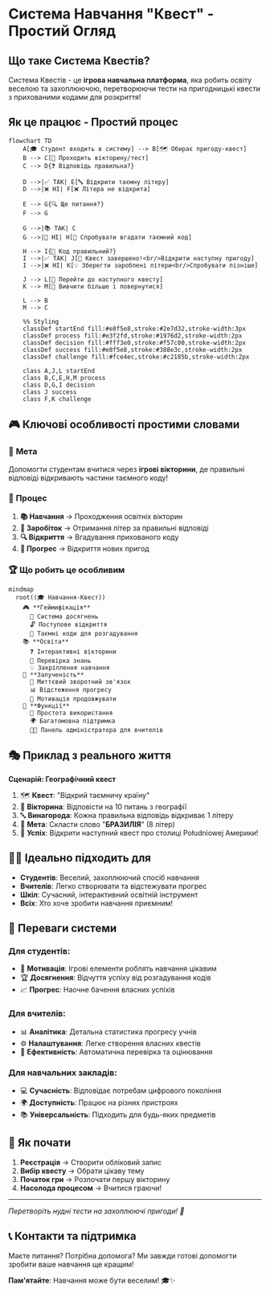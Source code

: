 # Система Навчання "Квест" - Простий Огляд

## Що таке Система Квестів?

Система Квестів - це **ігрова навчальна платформа**, яка робить освіту веселою та захоплюючою, перетворюючи тести на пригодницькі квести з прихованими кодами для розкриття!

## Як це працює - Простий процес

```mermaid
flowchart TD
    A[🎓 Студент входить в систему] --> B[🗺️ Обирає пригоду-квест]
    B --> C[📝 Проходить вікторину/тест]
    C --> D{❓ Відповідь правильна?}
    
    D -->|✅ ТАК| E[🔤 Відкрити таємну літеру]
    D -->|❌ НІ| F[❌ Літера не відкрита]
    
    E --> G{🔍 Ще питання?}
    F --> G
    
    G -->|📚 ТАК| C
    G -->|🏁 НІ| H[🎯 Спробувати вгадати таємний код]
    
    H --> I{🤔 Код правильний?}
    I -->|✅ ТАК| J[🎉 Квест завершено!<br/>Відкрити наступну пригоду]
    I -->|❌ НІ| K[💡 Зберегти зароблені літери<br/>Спробувати пізніше]
    
    J --> L[🚀 Перейти до наступного квесту]
    K --> M[📖 Вивчити більше і повернутися]
    
    L --> B
    M --> C
    
    %% Styling
    classDef startEnd fill:#e8f5e8,stroke:#2e7d32,stroke-width:3px
    classDef process fill:#e3f2fd,stroke:#1976d2,stroke-width:2px
    classDef decision fill:#fff3e0,stroke:#f57c00,stroke-width:2px
    classDef success fill:#e8f5e8,stroke:#388e3c,stroke-width:2px
    classDef challenge fill:#fce4ec,stroke:#c2185b,stroke-width:2px
    
    class A,J,L startEnd
    class B,C,E,H,M process
    class D,G,I decision
    class J success
    class F,K challenge
```

## 🎮 Ключові особливості простими словами

### 🎯 **Мета**
Допомогти студентам вчитися через **ігрові вікторини**, де правильні відповіді відкривають частини таємного коду!

### 🔄 **Процес**
1. **📚 Навчання** → Проходження освітніх вікторин
2. **🎯 Заробіток** → Отримання літер за правильні відповіді  
3. **🔍 Відкриття** → Вгадування прихованого коду
4. **🚀 Прогрес** → Відкриття нових пригод

### 🏆 **Що робить це особливим**

```mermaid
mindmap
  root((🎓 Навчання-Квест))
    🎮 **Геймифікація**
      🏅 Система досягнень
      🔓 Поступове відкриття
      🎯 Таємні коди для розгадування
    📚 **Освіта**
      ❓ Інтерактивні вікторини
      📖 Перевірка знань
      💡 Закріплення навчання
    👥 **Залученість**
      🎉 Миттєвий зворотний зв'язок
      📊 Відстеження прогресу
      🚀 Мотивація продовжувати
    🔧 **Функції**
      📱 Простота використання
      🌍 Багатомовна підтримка
      👨‍🏫 Панель адміністратора для вчителів
```

## 🎭 **Приклад з реального життя**

**Сценарій: Географічний квест**

1. 🗺️ **Квест**: "Відкрий таємничу країну"
2. 📝 **Вікторина**: Відповісти на 10 питань з географії
3. 🔤 **Винагорода**: Кожна правильна відповідь відкриває 1 літеру
4. 🎯 **Мета**: Скласти слово "**БРАЗИЛІЯ**" (8 літер)
5. 🎉 **Успіх**: Відкрити наступний квест про столиці Południowej Америки!

## 👨‍🎓 **Ідеально підходить для**
- **Студентів**: Веселий, захоплюючий спосіб навчання
- **Вчителів**: Легко створювати та відстежувати прогрес  
- **Шкіл**: Сучасний, інтерактивний освітній інструмент
- **Всіх**: Хто хоче зробити навчання приємним!

## 🌟 **Переваги системи**

### Для студентів:
- 🎯 **Мотивація**: Ігрові елементи роблять навчання цікавим
- 🏆 **Досягнення**: Відчуття успіху від розгадування кодів
- 📈 **Прогрес**: Наочне бачення власних успіхів

### Для вчителів:
- 📊 **Аналітика**: Детальна статистика прогресу учнів
- ⚙️ **Налаштування**: Легке створення власних квестів
- 🎯 **Ефективність**: Автоматична перевірка та оцінювання

### Для навчальних закладів:
- 💻 **Сучасність**: Відповідає потребам цифрового покоління
- 🌍 **Доступність**: Працює на різних пристроях
- 📚 **Універсальність**: Підходить для будь-яких предметів

## 🚀 **Як почати**

1. **Реєстрація** → Створити обліковий запис
2. **Вибір квесту** → Обрати цікаву тему
3. **Початок гри** → Розпочати першу вікторину
4. **Насолода процесом** → Вчитися граючи!

---

*Перетворіть нудні тести на захоплюючі пригоди! 🚀*

## 📞 **Контакти та підтримка**

Маєте питання? Потрібна допомога? Ми завжди готові допомогти зробити ваше навчання ще кращим!

**Пам'ятайте**: Навчання може бути веселим! 🎓✨ 